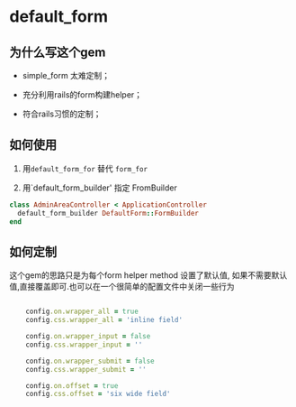 # default_form

## 为什么写这个gem

* simple_form 太难定制；

* 充分利用rails的form构建helper；

* 符合rails习惯的定制；

## 如何使用

1. 用`default_form_for` 替代 `form_for`

2. 用`default_form_builder' 指定 FromBuilder

```ruby
class AdminAreaController < ApplicationController
  default_form_builder DefaultForm::FormBuilder
end
```

## 如何定制

这个gem的思路只是为每个form helper method 设置了默认值, 如果不需要默认值,直接覆盖即可.也可以在一个很简单的配置文件中关闭一些行为

```ruby

    config.on.wrapper_all = true
    config.css.wrapper_all = 'inline field'

    config.on.wrapper_input = false
    config.css.wrapper_input = ''

    config.on.wrapper_submit = false
    config.css.wrapper_submit = ''

    config.on.offset = true
    config.css.offset = 'six wide field'

```

